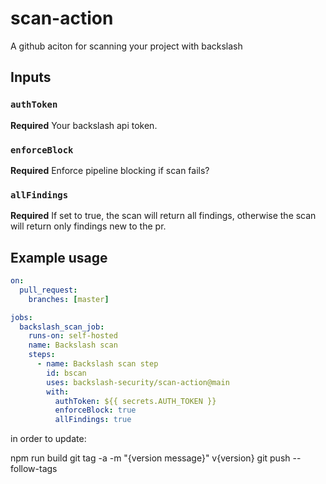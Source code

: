 # scan-action
A github aciton for scanning your project with backslash

## Inputs

### `authToken`

**Required** Your backslash api token.

### `enforceBlock`

**Required** Enforce pipeline blocking if scan fails?

### `allFindings`

**Required** If set to true, the scan will return all findings, otherwise the scan will return only findings new to the pr.

## Example usage

```yaml
on:
  pull_request:
    branches: [master]

jobs:
  backslash_scan_job:
    runs-on: self-hosted
    name: Backslash scan
    steps:
      - name: Backslash scan step
        id: bscan
        uses: backslash-security/scan-action@main
        with:
          authToken: ${{ secrets.AUTH_TOKEN }}
          enforceBlock: true
          allFindings: true
```

in order to update:

npm run build
git tag -a -m "{version message}" v{version}
git push --follow-tags 
